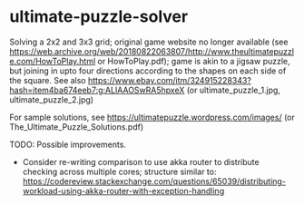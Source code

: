 # ultimate-puzzle-solver

Solving a 2x2 and 3x3 grid; original game website no longer available (see https://web.archive.org/web/20180822063807/http://www.theultimatepuzzle.com/HowToPlay.html or HowToPlay.pdf); game is akin to a jigsaw puzzle, but joining in upto four directions according to the shapes on each side of the square.
See also  https://www.ebay.com/itm/324915228343?hash=item4ba674eeb7:g:ALIAAOSwRA5hpxeX (or ultimate_puzzle_1.jpg, ultimate_puzzle_2.jpg)

For sample solutions, see https://ultimatepuzzle.wordpress.com/images/ (or The_Ultimate_Puzzle_Solutions.pdf)


TODO: Possible improvements.
- Consider re-writing comparison to use akka router to distribute checking across multiple cores; structure similar to:
https://codereview.stackexchange.com/questions/65039/distributing-workload-using-akka-router-with-exception-handling
